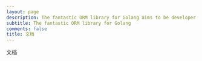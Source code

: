 ```yaml
---
layout: page
description: The fantastic ORM library for Golang aims to be developer friendly.
subtitle: The fantastic ORM library for Golang
comments: false
title: 文档
---
```


文档